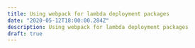 ```yaml
---
title: Using webpack for lambda deployment packages
date: "2020-05-12T18:00:00.284Z"
description: Using webpack for lambda deployment packages
draft: true
---
```

